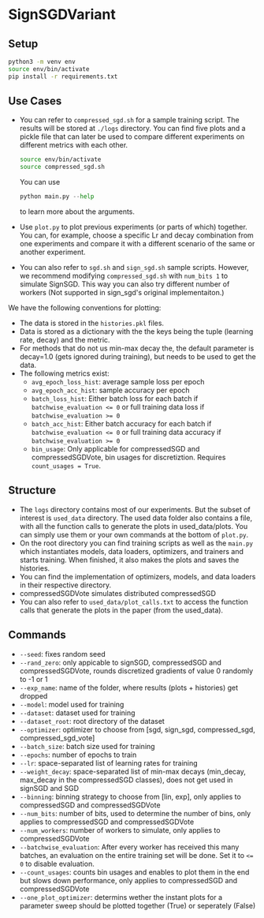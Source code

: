 # SignSGDVariant

## Setup
```bash
python3 -m venv env
source env/bin/activate
pip install -r requirements.txt
```
## Use Cases
- You can refer to `compressed_sgd.sh` for a sample training script. The results will be stored at `./logs` directory. You can find five plots and a pickle file that can later be used to compare different experiments on different metrics with each other.
    ```bash
    source env/bin/activate
    source compressed_sgd.sh
    ```
    You can use 
    ```Python
    python main.py --help
    ```
    to learn more about the arguments.

- Use `plot.py` to plot previous experiments (or parts of which) together. You can, for example, choose a specific Lr and decay combination from one experiments and compare it with a different scenario of the same or another experiment.

- You can also refer to `sgd.sh` and `sign_sgd.sh` sample scripts. However, we recommend modifying `compressed_sgd.sh` with `num_bits 1` to simulate SignSGD. This way you can also try different number of workers (Not supported in sign_sgd's original implementaiton.)

We have the following conventions for plotting:
- The data is stored in the `histories.pkl` files.
- Data is stored as a dictionary with the the keys being the tuple (learning rate, decay) and the metric. 
- For methods that do not us min-max decay the, the default parameter is decay=1.0 (gets ignored during training), but needs to be used to get the data.
- The following metrics exist: 
    - `avg_epoch_loss_hist`: average sample loss per epoch
    - `avg_epoch_acc_hist`: sample accuracy per epoch
    - `batch_loss_hist`: Either batch loss for each batch if `batchwise_evaluation <= 0` or full training data loss if `batchwise_evaluation >= 0`
    - `batch_acc_hist`: Either batch accuracy for each batch if `batchwise_evaluation <= 0` or full training data accuracy if `batchwise_evaluation >= 0`
    - `bin_usage`: Only applicable for compressedSGD and compressedSGDVote, bin usages for discretiztion. Requires `count_usages = True`.

## Structure
- The `logs` directory contains most of our experiments. But the subset of interest is `used_data` directory. The used data folder also contains a file, with all the function calls to generate the plots in used_data/plots. You can simply use them or your own commands at the bottom of `plot.py`.
- On the root directory you can find training scripts as well as the `main.py` which instantiates models, data loaders, optimizers, and trainers and starts training. When finished, it also makes the plots and saves the histories.
- You can find the implementation of optimizers, models, and data loaders in their respective directory. 
- compressedSGDVote simulates distributed compressedSGD
- You can also refer to `used_data/plot_calls.txt` to access the function calls that generate the plots in the paper (from the used_data).

## Commands
- `--seed`: fixes random seed
- `--rand_zero`: only appicable to signSGD, compressedSGD and compressedSGDVote, rounds discretized gradients of value 0 randomly to -1 or 1
- `--exp_name`: name of the folder, where results (plots + histories) get dropped
- `--model`: model used for training
- `--dataset`: dataset used for training
- `--dataset_root`: root directory of the dataset
- `--optimizer`: optimizer to choose from [sgd, sign_sgd, compressed_sgd, compressed_sgd_vote]
- `--batch_size`: batch size used for training
- `--epochs`: number of epochs to train
- `--lr`: space-separated list of learning rates for training
- `--weight_decay`: space-separated list of min-max decays (min_decay, max_decay in the compressedSGD classes), does not get used in signSGD and SGD
- `--binning`: binning strategy to choose from [lin, exp], only applies to compressedSGD and compressedSGDVote
- `--num_bits`: number of bits, used to determine the number of bins, only applies to compressedSGD and compressedSGDVote
- `--num_workers`: number of workers to simulate, only applies to compressedSGDVote
- `--batchwise_evaluation`: After every worker has received this many batches, an evaluation on the entire training set will be done. Set it to `<= 0` to disable evaluation.
- `--count_usages`: counts bin usages and enables to plot them in the end but slows down performance, only applies to compressedSGD and compressedSGDVote
- `--one_plot_optimizer`: determins wether the instant plots for a parameter sweep should be plotted together (True) or seperately (False)